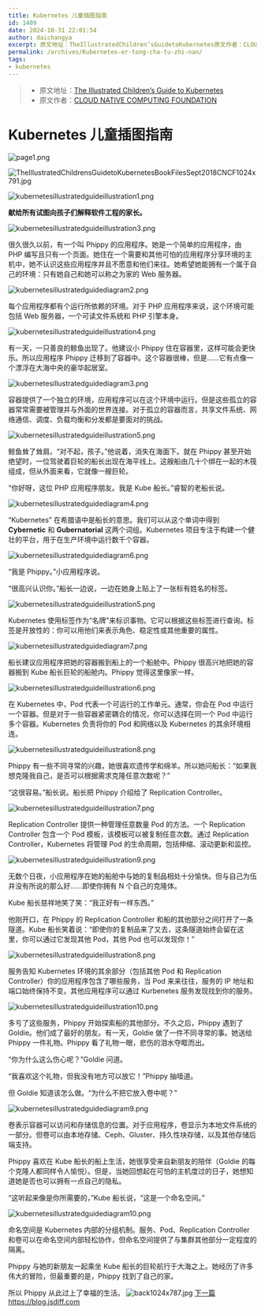 ```yaml
---
title: Kubernetes 儿童插图指南
id: 1409
date: 2024-10-31 22:01:54
author: daichangya
excerpt: 原文地址：TheIllustratedChildren’sGuidetoKubernetes原文作者：CLOUDNATIVECOMPUTINGFOUNDATIONKubernetes儿童插图指南献给所有试图向孩子们解释软件工程的家长。很久很久以前，有一个叫Phippy的应用程序。她是一个简单的应用程
permalink: /archives/Kubernetes-er-tong-cha-tu-zhi-nan/
tags:
- kubernetes
---
```


> * 原文地址：[The Illustrated Children’s Guide to Kubernetes](https://www.cncf.io/the-childrens-illustrated-guide-to-kubernetes/)
> * 原文作者：[CLOUD NATIVE COMPUTING FOUNDATION](https://www.cncf.io)

# Kubernetes 儿童插图指南

![page1.png](https://images.jsdiff.com/page1_1591018964208.png)

![TheIllustratedChildrensGuidetoKubernetesBookFilesSept2018CNCF1024x791.jpg](https://images.jsdiff.com/The-Illustrated-Childrens-Guide-to-Kubernetes-Book-Files-Sept-2018-CNCF-1024x791_1591019010112.jpg)

![kubernetesillustratedguideillustration1.png](https://images.jsdiff.com/kubernetes-illustrated-guide-illustration-1_1591019075411.png)

**献给所有试图向孩子们解释软件工程的家长。**

![kubernetesillustratedguideillustration3.png](https://images.jsdiff.com/kubernetes-illustrated-guide-illustration-3_1591019281886.png)

很久很久以前，有一个叫 Phippy 的应用程序。她是一个简单的应用程序，由 PHP 编写且只有一个页面。她住在一个需要和其他可怕的应用程序分享环境的主机中，她不认识这些应用程序并且不愿意和他们来往。她希望她能拥有一个属于自己的环境：只有她自己和她可以称之为家的 Web 服务器。

![kubernetesillustratedguidediagram2.png](https://images.jsdiff.com/kubernetes-illustrated-guide-diagram-2_1591019319768.png)

每个应用程序都有个运行所依赖的环境。对于 PHP 应用程序来说，这个环境可能包括 Web 服务器，一个可读文件系统和 PHP 引擎本身。

![kubernetesillustratedguideillustration4.png](https://images.jsdiff.com/kubernetes-illustrated-guide-illustration-4_1591019338242.png)

有一天，一只善良的鲸鱼出现了。他建议小 Phippy 住在容器里，这样可能会更快乐。所以应用程序 Phippy 迁移到了容器中。这个容器很棒，但是……它有点像一个漂浮在大海中央的豪华起居室。

![kubernetesillustratedguidediagram3.png](https://images.jsdiff.com/kubernetes-illustrated-guide-diagram-3_1591019365222.png)

容器提供了一个独立的环境，应用程序可以在这个环境中运行。但是这些孤立的容器常常需要被管理并与外面的世界连接。对于孤立的容器而言，共享文件系统、网络通信、调度、负载均衡和分发都是要面对的挑战。

![kubernetesillustratedguideillustration5.png](https://images.jsdiff.com/kubernetes-illustrated-guide-illustration-5_1591019388112.png)

鲸鱼耸了耸肩。“对不起，孩子。”他说着，消失在海面下。就在 Phippy 甚至开始绝望时，一位驾驶着巨轮的船长出现在海平线上。这艘船由几十个绑在一起的木筏组成，但从外面来看，它就像一艘巨轮。

“你好呀，这位 PHP 应用程序朋友。我是 Kube 船长。”睿智的老船长说。

![kubernetesillustratedguidediagram4.png](https://images.jsdiff.com/kubernetes-illustrated-guide-diagram-4_1591019552848.png)

“Kubernetes” 在希腊语中是船长的意思。我们可以从这个单词中得到 **Cybernetic** 和 **Gubernatorial** 这两个词组。Kubernetes 项目专注于构建一个健壮的平台，用于在生产环境中运行数千个容器。

![kubernetesillustratedguidediagram6.png](https://images.jsdiff.com/kubernetes-illustrated-guide-diagram-6_1591019567318.png)

“我是 Phippy。”小应用程序说。

“很高兴认识你。”船长一边说，一边在她身上贴上了一张标有姓名的标签。

![kubernetesillustratedguideillustration5.png](https://images.jsdiff.com/kubernetes-illustrated-guide-illustration-5_1591019580237.png)

Kubernetes 使用标签作为“名牌”来标识事物。它可以根据这些标签进行查询。标签是开放性的：你可以用他们来表示角色、稳定性或其他重要的属性。

![kubernetesillustratedguidediagram7.png](https://images.jsdiff.com/kubernetes-illustrated-guide-diagram-7_1591019597990.png)

船长建议应用程序把她的容器搬到船上的一个船舱中。Phippy 很高兴地把她的容器搬到 Kube 船长巨轮的船舱内。Phippy 觉得这里像家一样。

![kubernetesillustratedguideillustration6.png](https://images.jsdiff.com/kubernetes-illustrated-guide-illustration-6_1591019626105.png)

在 Kubernetes 中，Pod 代表一个可运行的工作单元。通常，你会在 Pod 中运行一个容器。但是对于一些容器紧密耦合的情况，你可以选择在同一个 Pod 中运行多个容器。Kubernetes 负责将你的 Pod 和网络以及 Kubernetes 的其余环境相连。

![kubernetesillustratedguideillustration8.png](https://images.jsdiff.com/kubernetes-illustrated-guide-illustration-8_1591019643495.png)

Phippy 有一些不同寻常的兴趣，她很喜欢遗传学和绵羊。所以她问船长：“如果我想克隆我自己，是否可以根据需求克隆任意次数呢？”

“这很容易。”船长说。船长把 Phippy 介绍给了 Replication Controller。

![kubernetesillustratedguideillustration7.png](https://images.jsdiff.com/kubernetes-illustrated-guide-illustration-7_1591019659462.png)

Replication Controller 提供一种管理任意数量 Pod 的方法。一个 Replication Controller 包含一个 Pod 模板，该模板可以被复制任意次数。通过 Replication Controller，Kubernetes 将管理 Pod 的生命周期，包括伸缩、滚动更新和监控。

![kubernetesillustratedguideillustration9.png](https://images.jsdiff.com/kubernetes-illustrated-guide-illustration-9_1591019673945.png)

无数个日夜，小应用程序在她的船舱中与她的复制品相处十分愉快。但与自己为伍并没有所说的那么好……即使你拥有 N 个自己的克隆体。

Kube 船长慈祥地笑了笑：“我正好有一样东西。”

他刚开口，在 Phippy 的 Replication Controller 和船的其他部分之间打开了一条隧道。Kube 船长笑着说：“即使你的复制品来了又去，这条隧道始终会留在这里，你可以通过它发现其他 Pod，其他 Pod 也可以发现你！”

![kubernetesillustratedguideillustration8.png](https://images.jsdiff.com/kubernetes-illustrated-guide-illustration-8_1591019691521.png)

服务告知 Kubernetes 环境的其余部分（包括其他 Pod 和 Replication Controller）你的应用程序包含了哪些服务，当 Pod 来来往往，服务的 IP 地址和端口始终保持不变。其他应用程序可以通过 Kurbenetes 服务发现找到你的服务。

![kubernetesillustratedguideillustration10.png](https://images.jsdiff.com/kubernetes-illustrated-guide-illustration-10_1591019707013.png)

多亏了这些服务，Phippy 开始探索船的其他部分。不久之后，Phippy 遇到了 Goldie。他们成了最好的朋友。有一天，Goldie 做了一件不同寻常的事。她送给 Phippy 一件礼物。Phippy 看了礼物一眼，悲伤的泪水夺眶而出。

“你为什么这么伤心呢？”Goldie 问道。

“我喜欢这个礼物，但我没有地方可以放它！”Phippy 抽噎道。

但 Goldie 知道该怎么做。“为什么不把它放入卷中呢？”

![kubernetesillustratedguidediagram9.png](https://images.jsdiff.com/kubernetes-illustrated-guide-diagram-9_1591019758552.png)


卷表示容器可以访问和存储信息的位置。对于应用程序，卷显示为本地文件系统的一部分。但卷可以由本地存储、Ceph、Gluster、持久性块存储，以及其他存储后端支持。

Phippy 喜欢在 Kube 船长的船上生活，她很享受来自新朋友的陪伴（Goldie 的每个克隆人都同样令人愉悦）。但是，当她回想起在可怕的主机度过的日子，她想知道她是否也可以拥有一点自己的隐私。

“这听起来像是你所需要的，”Kube 船长说，“这是一个命名空间。”

![kubernetesillustratedguidediagram10.png](https://images.jsdiff.com/kubernetes-illustrated-guide-diagram-10_1591019777382.png)

命名空间是 Kubernetes 内部的分组机制。服务、Pod、Replication Controller 和卷可以在命名空间内部轻松协作，但命名空间提供了与集群其他部分一定程度的隔离。

Phippy 与她的新朋友一起乘坐 Kube 船长的巨轮航行于大海之上。她经历了许多伟大的冒险，但最重要的是，Phippy 找到了自己的家。

所以 Phippy 从此过上了幸福的生活。
![back1024x787.jpg](https://images.jsdiff.com/back-1024x787_1591019796818.jpg)
[下一篇](https://blog.jsdiff.com/archives/8-things-you-need-to-know-before-system-design-interviews)https://blog.jsdiff.com
